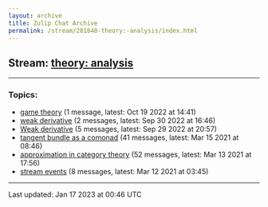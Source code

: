 ```yaml
---
layout: archive
title: Zulip Chat Archive
permalink: /stream/281848-theory:-analysis/index.html
---
```


## Stream: [theory: analysis](https://mattecapu.github.io/ct-zulip-archive/stream/281848-theory:-analysis/index.html)
---

### Topics:

* [game theory](topic/topic_game.20theory.html) (1 message, latest: Oct 19 2022 at 14:41)
* [weak derivative](topic/topic_weak.20derivative.html) (2 messages, latest: Sep 30 2022 at 16:46)
* [Weak derivative](topic/topic_Weak.20derivative.html) (5 messages, latest: Sep 29 2022 at 20:57)
* [tangent bundle as a comonad](topic/topic_tangent.20bundle.20as.20a.20comonad.html) (41 messages, latest: Mar 15 2021 at 08:46)
* [approximation in category theory](topic/topic_approximation.20in.20category.20theory.html) (52 messages, latest: Mar 13 2021 at 17:56)
* [stream events](topic/topic_stream.20events.html) (8 messages, latest: Mar 12 2021 at 03:45)

<hr><p>Last updated: Jan 17 2023 at 00:46 UTC</p>